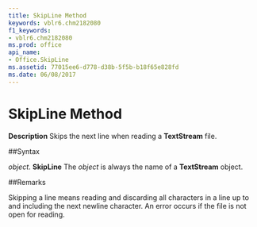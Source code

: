 ```yaml
---
title: SkipLine Method
keywords: vblr6.chm2182080
f1_keywords:
- vblr6.chm2182080
ms.prod: office
api_name:
- Office.SkipLine
ms.assetid: 77015ee6-d778-d38b-5f5b-b18f65e828fd
ms.date: 06/08/2017
---
```



# SkipLine Method



 **Description**
Skips the next line when reading a  **TextStream** file.

##Syntax

_object_. **SkipLine**
The  _object_ is always the name of a **TextStream** object.

##Remarks

Skipping a line means reading and discarding all characters in a line up to and including the next newline character.
An error occurs if the file is not open for reading.

